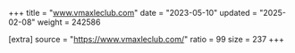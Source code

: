 +++
title = "www.vmaxleclub.com"
date = "2023-05-10"
updated = "2025-02-08"
weight = 242586

[extra]
source = "https://www.vmaxleclub.com/"
ratio = 99
size = 237
+++
